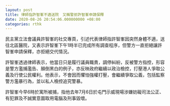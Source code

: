 ```yaml
---
layout: post
title: 律師指許智峯不適送院　又稱警拒許智峯申請保釋
date: 2020-08-26 20:54:06.000000000 +08:00
categories: rthk
---
```


民主黨立法會議員許智峯的社交專頁，引述代表律師指許智峯因突然身體不適，送往北區醫院，又表示許智峯下午1時半已完成所有調查程序，但警方一直拒絕讓許智峯申請保釋，亦拒絕交代情況。

許智峯透過律師表示，他當日只是履行議員職責，調停糾紛，反被警方指控，形容是警方濫捕濫告、顛倒黑白的例子，亦反映政府繼續以政治檢控，打壓港人爭取公義及行使公民權利。他表示，不會因而懼怕強權打壓，會繼續爭取公義，包括監察警方濫暴行為，並以私人檢控追究警暴。

許智峯今早6時於寓所被捕，指他去年7月6日於屯門示威現場涉嫌妨礙司法公正、有犯罪及不誠實意圖取用電腦及刑事毀壞。
